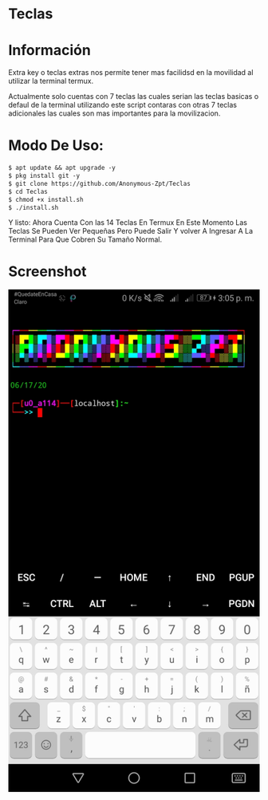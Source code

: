 # Teclas

# Información 
Extra key o teclas extras nos permite tener mas facilidsd
en la movilidad al utilizar la terminal termux.

Actualmente solo cuentas con 7 teclas las cuales serian
las teclas basicas o defaul de la terminal utilizando este
script contaras con otras 7 teclas adicionales las cuales
son mas importantes para la movilizacion.

# Modo De Uso:

```
$ apt update && apt upgrade -y
$ pkg install git -y
$ git clone https://github.com/Anonymous-Zpt/Teclas
$ cd Teclas 
$ chmod +x install.sh
$ ./install.sh
```
Y listo:
Ahora Cuenta Con las 14 Teclas En Termux
En Este Momento Las Teclas Se Pueden Ver Pequeñas Pero
Puede Salir Y volver A Ingresar A La Terminal Para
Que Cobren Su Tamaño Normal. 

# Screenshot
![Imagen-Teclas.jpg](https://github.com/Anonymous-Zpt/Archivos/blob/master/Teclas.jpg ) 
